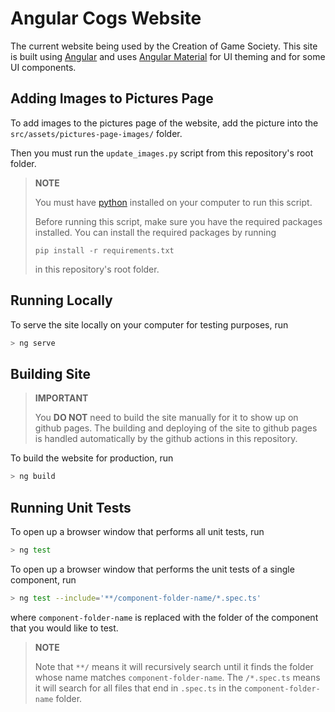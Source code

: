 # Angular Cogs Website

The current website being used by the Creation of Game Society. This site is built using [Angular](https://angular.io/) and uses [Angular Material](https://material.angular.io/) for UI theming and for some UI components.

## Adding Images to Pictures Page

To add images to the pictures page of the website, add the picture into the `src/assets/pictures-page-images/` folder.

Then you must run the `update_images.py` script from this repository's root folder.

> **NOTE** 
> 
> You must have [python](https://www.python.org/downloads/) installed on your computer to run this script.
> 
> Before running this script, make sure you have the required packages installed. You can install the required packages by running
> 
> `pip install -r requirements.txt`
>
> in this repository's root folder.

## Running Locally

To serve the site locally on your computer for testing purposes, run

```bash
> ng serve
```

## Building Site

> **IMPORTANT**
> 
> You **DO NOT** need to build the site manually for it to show up on github pages. 
> The building and deploying of the site to github pages is handled automatically by 
> the github actions in this repository.

To build the website for production, run

```bash
> ng build
```

## Running Unit Tests

To open up a browser window that performs all unit tests, run

```bash
> ng test
```

To open up a browser window that performs the unit tests of a single component, run

```bash
> ng test --include='**/component-folder-name/*.spec.ts'
```

where `component-folder-name` is replaced with the folder of the component that you would like to test. 

> **NOTE**
> 
> Note that `**/` means it will recursively search until it finds the folder whose name matches `component-folder-name`.
> The `/*.spec.ts` means it will search for all files that end in `.spec.ts` in the `component-folder-name` folder.